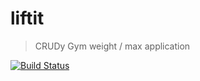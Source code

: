# liftit

> CRUDy Gym weight / max application

[![Build Status](https://travis-ci.org/alexjpaz/liftit.svg?branch=master)](https://travis-ci.org/alexjpaz/liftit)
